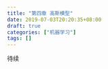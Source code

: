```yaml
---
title: "第四章 高斯模型"
date: 2019-07-03T20:20:35+08:00
draft: true
categories: ["机器学习"]
tags: []
---
```



待续

